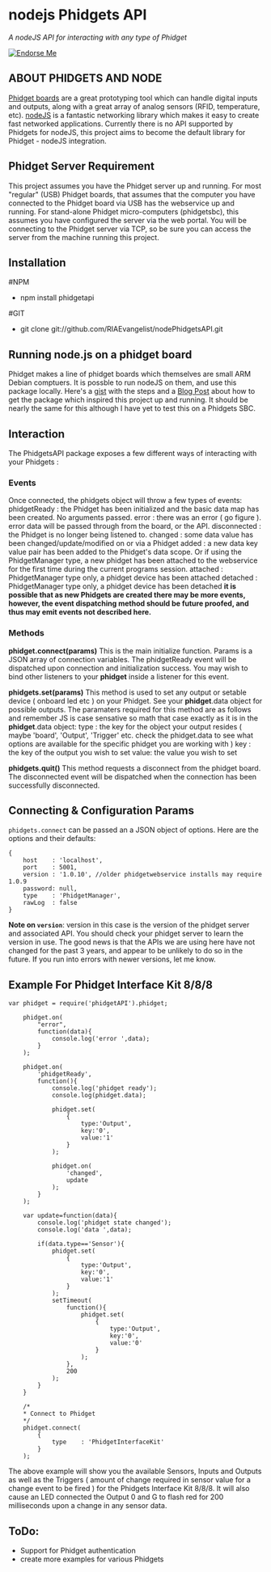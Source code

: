 # nodejs Phidgets API
_A nodeJS API for interacting with any type of Phidget_

[![Endorse Me](http://api.coderwall.com/riaevangelist/endorsecount.png)](http://coderwall.com/riaevangelist)

## ABOUT PHIDGETS AND NODE
[Phidget boards](http://http://www.phidgets.com/) are a great prototyping tool which can handle digital inputs and outputs, along with a great array of analog sensors (RFID, temperature, etc).  [nodeJS](http://nodejs.org) is a fantastic networking library which makes it easy to create fast networked applications.  Currently there is no API supported by Phidgets for nodeJS, this project aims to become the default library for Phidget - nodeJS integration.

## Phidget Server Requirement
This project assumes you have the Phidget server up and running.  For most "regular" (USB) Phidget boards, that assumes that the computer you have connected to the Phidget board via USB has the webservice up and running.  For stand-alone Phidget micro-computers (phidgetsbc), this assumes you have configured the server via the web portal.  You will be connecting to the Phidget server via TCP, so be sure you can access the server from the machine running this project.

## Installation
#NPM
* npm install phidgetapi

#GIT

* git clone git://github.com/RIAEvangelist/nodePhidgetsAPI.git

## Running node.js on a phidget board
Phidget makes a line of phidget boards which themselves are small ARM Debian comptuers.  It is possble to run nodeJS on them, and use this package locally.  Here's a [gist](https://gist.github.com/1574158) with the steps and a [Blog Post](http://blog.evantahler.com/node-js-running-on-a-phidgets-sbc2-board) about how to get the package which inspired this project up and running. It should be nearly the same for this although I have yet to test this on a Phidgets SBC.

## Interaction

The PhidgetsAPI package exposes a few different ways of interacting with your Phidgets :

### Events

Once connected, the phidgets object will throw a few types of  events: 
    phidgetReady : the Phidget has been initialized and the basic data map has been created. No arguments passed.
    error        : there was an error ( go figure ). error data will be passed through from the board, or the API.
    disconnected : the Phidget is no longer being listened to.
    changed      : some data value has been changed/update/modified on or via a Phidget
    added        : a new data key value pair has been added to the Phidget's data scope. Or if using the PhidgetManager type, a new phidget has been attached to the webservice for the first time during the current programs session.
    attached     : PhidgetManager type only, a phidget device has been attached
    detached     : PhidgetManager type only, a phidget device has been detached
__it is possible that as new Phidgets are created there may be more events, however, the event dispatching method should be future proofed, and thus may emit events not described here.__

### Methods

__phidget.connect(params)__  This is the main initialize function.  Params is a JSON array of connection variables.  The phidgetReady event will be dispatched upon connection and initialization success. You may wish to bind other listeners to your __phidget__ inside a listener for this event.

__phidgets.set(params)__  This method is used to set any output or setable device ( onboard led etc ) on your Phidget. See your __phidget__.data object for possible outputs. The paramaters required for this method are as follows and remember JS is case sensative so math that case exactly as it is in the __phidget__.data object:
    type : the key for the object your output resides ( maybe 'board', 'Output', 'Trigger' etc. check the phidget.data to see what options are available for the specific phidget you are working with )
    key  : the key of the output you wish to set
    value: the value you wish to set

__phidgets.quit()__ This method requests a disconnect from the phidget board.  The disconnected event will be dispatched when the connection has been successfully disconnected. 

## Connecting & Configuration Params
`phidgets.connect` can be passed an a JSON object of options.  Here are the options and their defaults:

	{
		host    : 'localhost',
		port    : 5001,
		version : '1.0.10', //older phidgetwebservice installs may require 1.0.9
		password: null,
		type    : 'PhidgetManager',
		rawLog  : false
	}

__Note on `version`__: version in this case is the version of the phidget server and associated API.  You should check your phidget server to learn the version in use.  The good news is that the APIs we are using here have not changed for the past 3 years, and appear to be unlikely to do so in the future.  If you run into errors with newer versions, let me know.


## Example For Phidget Interface Kit 8/8/8

	var phidget = require('phidgetAPI').phidget;

        phidget.on(
            "error", 
            function(data){
                console.log('error ',data);
            }
        );

        phidget.on(
            'phidgetReady',
            function(){
                console.log('phidget ready');
                console.log(phidget.data);

                phidget.set(
                    {
                        type:'Output',
                        key:'0',
                        value:'1'
                    }
                );

                phidget.on(
                    'changed', 
                    update
                );
            }
        );

        var update=function(data){
            console.log('phidget state changed');
            console.log('data ',data);

            if(data.type=='Sensor'){
                phidget.set(
                    {
                        type:'Output',
                        key:'0',
                        value:'1'
                    }
                );
                setTimeout(
                    function(){
                        phidget.set(
                            {
                                type:'Output',
                                key:'0',
                                value:'0'
                            }
                        );
                    },
                    200
                );
            }
        }
        
        /*
        * Connect to Phidget 
        */
        phidget.connect(
            {
                type    : 'PhidgetInterfaceKit'
            }
        );

The above example will show you the available Sensors, Inputs and Outputs as well as the Triggers ( amount of change required in sensor value for a change event to be fired ) for the Phidgets Interface Kit 8/8/8. It will also cause an LED connected the Output 0 and G to flash red for 200 milliseconds upon a change in any sensor data.

## ToDo:
* Support for Phidget authentication
* create more examples for various Phidgets
